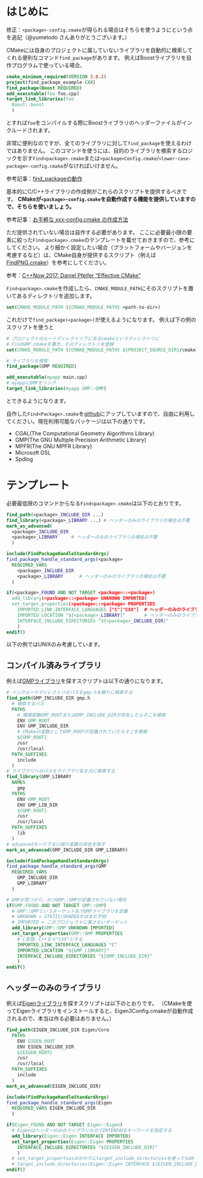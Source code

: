 <!--
title:   [CMake] ライブラリを自動的に探すFind<package>.cmakeのテンプレート
tags:    C,C++,CMake
id:      d9bda00a39a113965c5c
private: false
-->
# はじめに

修正：`<package>-config.cmake`が得られる場合はそちらを使うようにという点を追記（@yumetodo さんありがとうございます。）

CMakeには自身のプロジェクトに属していないライブラリを自動的に検索してくれる便利なコマンド`find_package`があります。
例えばBoostライブラリを自作プログラムで使っている場合、

```cmake
cmake_minimum_required(VERSION 3.8.2)
project(find_package_example CXX)
find_package(Boost REQUIRED)
add_executable(foo foo.cpp)
target_link_libraries(foo
  Boost::boost
  )
```

とすれば`foo`をコンパイルする際にBoostライブラリのヘッダーファイルがインクルードされます。

非常に便利なのですが、全てのライブラリに対して`find_package`を使えるわけではありません。
このコマンドを使うには、目的のライブラリを検索するロジックを示す`Find<package>.cmake`または`<package>Config.cmake`/`<lower-case-package>-config.cmake`がなければいけません。

参考記事：[find_packageの動作](https://qiita.com/osamu0329/items/bd3d1e50edf37c277fa9)

基本的にC/C++ライブラリの作成側がこれらのスクリプトを提供するべきです。
__CMakeが`<package>-config.cmake`を自動作成する機能を提供していますので、そちらを使いましょう。__

参考記事：[お手軽な xxx-config.cmake の作成方法](https://qiita.com/osamu0329/items/134de918c0ffa7f0557b)

ただ提供されていない場合は自作する必要があります。
ここに必要最小限の要素に絞った`Find<package>.cmake`のテンプレートを載せておきますので、参考にしてください。
より細かく設定したい場合（プラットフォームやバージョンを考慮するなど）は、CMake自身が提供するスクリプト（例えば[FindPNG.cmake](https://github.com/Kitware/CMake/blob/master/Modules/FindPNG.cmake)）を参考にしてください。

参考：[C++Now 2017: Daniel Pfeifer “Effective CMake"](https://youtu.be/bsXLMQ6WgIk)

`Find<package>.cmake`を作成したら、`CMAKE_MODULE_PATH`にそのスクリプトを置いてあるディレクトリを追加します。

```cmake
set(CMAKE_MODULE_PATH ${CMAKE_MODULE_PATH} <path-to-dir>)
```

これだけで`find_package(<package>)`が使えるようになります。
例えば下の例のスクリプトを使うと

```cmake
# プロジェクトのルートディレクトリ下にあるcmakeというディレクトリに
# FindGMP.cmakeを置き、そのディレクトリを登録
set(CMAKE_MODULE_PATH ${CMAKE_MODULE_PATH} ${PROJECT_SOURCE_DIR}/cmake)

# ライブラリを検索
find_package(GMP REQUIRED)

add_executable(myapp main.cpp)
# myappにGMPをリンク
target_link_libraries(myapp GMP::GMP)
```

とできるようになります。

自作した`Find<Package>.cmake`を[github](https://github.com/shohirose/cmake_find_package)にアップしていますので、自由に利用してください。現在利用可能なパッケージは以下の通りです。

- CGAL(The Computational Geometry Algorithms Library)
- GMP(The GNU Multiple Precision Arithmetic Library)
- MPFR(The GNU MPFR Library)
- Microsoft GSL
- Spdlog


# テンプレート

必要最低限のコマンドからなる`Find<package>.cmake`は以下のとおりです。

```cmake
find_path(<package>_INCLUDE_DIR ...)
find_library(<package>_LIBRARY ...) # ヘッダーのみのライブラリの場合は不要
mark_as_advanced(
  <package>_INCLUDE_DIR
  <package>_LIBRARY     # ヘッダーのみのライブラリの場合は不要
  )

include(FindPackageHandleStandardArgs)
find_package_handle_standard_args(<package>
  REQUIRED_VARS
    <package>_INCLUDE_DIR
    <package>_LIBRARY      # ヘッダーのみのライブラリの場合は不要
  )

if(<package>_FOUND AND NOT TARGET <package>::<package>)
  add_library(<package>::<package> UNKNOWN IMPORTED)
  set_target_properties(<package>::<package> PROPERTIES
    IMPORTED_LINK_INTERFACE_LANGUAGES ["C"|"CXX"]  # ヘッダーのみのライブラリの場合は不要
    IMPORTED_LOCATION "${<package>_LIBRARY}"       # ヘッダーのみのライブラリの場合は不要
    INTERFACE_INCLUDE_DIRECTORIES "${<package>_INCLUDE_DIR}"
    )
endif()
```

以下の例ではUNIXのみ考慮しています。

## コンパイル済みライブラリ

例えば[GMPライブラリ](https://gmplib.org/)を探すスクリプトは以下の通りになります。

```cmake:FindGMP.cmake
# インクルードディレクトリのパスをgmp.hを頼りに検索する
find_path(GMP_INCLUDE_DIR gmp.h
  # 検索するパス
  PATHS
    # 環境変数GMP_ROOTまたはGMP_INCLUDE_DIRが存在したらそこを検索
    ENV GMP_ROOT
    ENV GMP_INCLUDE_DIR
    # CMakeの変数としてGMP_ROOTが定義されていたらそこを検索
    ${GMP_ROOT}
    /usr
    /usr/local
  PATH_SUFFIXES
    include
  )
# ライブラリへのパスをライブラリ名を元に検索する
find_library(GMP_LIBRARY
  NAMES
    gmp
  PATHS
    ENV GMP_ROOT
    ENV GMP_LIB_DIR
    ${GMP_ROOT}
    /usr
    /usr/local
  PATH_SUFFIXES
    lib
  )
# advancedモードでない限り変数の存在を隠す
mark_as_advanced(GMP_INCLUDE_DIR GMP_LIBRARY)

include(FindPackageHandleStandardArgs)
find_package_handle_standard_args(GMP
  REQUIRED_VARS
    GMP_INCLUDE_DIR
    GMP_LIBRARY
  )

# GMPが見つかり、かつGMP::GMPが定義されていない場合
if(GMP_FOUND AND NOT TARGET GMP::GMP)
  # GMP::GMPというターゲット名でGMPライブラリを定義
  # UNKNOWN = STATIC/SHAREDかはまだ不明
  # IMPORTED = このプロジェクトに属さないターゲット
  add_library(GMP::GMP UNKNOWN IMPORTED)
  set_target_properties(GMP::GMP PROPERTIES
    # C言語、C++なら"CXX"とする
    IMPORTED_LINK_INTERFACE_LANGUAGES "C"
    IMPORTED_LOCATION "${GMP_LIBRARY}"
    INTERFACE_INCLUDE_DIRECTORIES "${GMP_INCLUDE_DIR}"
    )
endif()
```

## ヘッダーのみのライブラリ

例えば[Eigenライブラリ](http://eigen.tuxfamily.org/index.php?title=Main_Page)を探すスクリプトは以下のとおりです。
（CMakeを使ってEigenライブラリをインストールすると、Eigen3Config.cmakeが自動作成されるので、本当は作る必要はありません。）

```cmake:FindEigen.cmake
find_path(EIGEN_INCLUDE_DIR Eigen/Core
  PATHS
    ENV EIGEN_ROOT
    ENV EIGEN_INCLUDE_DIR
    ${EIGEN_ROOT}
    /usr
    /usr/local
  PATH_SUFFIXES
    include
  )
mark_as_advanced(EIGEN_INCLUDE_DIR)

include(FindPackageHandleStandardArgs)
find_package_handle_standard_args(Eigen
  REQUIRED_VARS EIGEN_INCLUDE_DIR
  )

if(Eigen_FOUND AND NOT TARGET Eigen::Eigen)
  # EigenはヘッダーのみのライブラリなのでINTERFACEキーワードを指定する
  add_library(Eigen::Eigen INTERFACE IMPORTED)
  set_target_properties(Eigen::Eigen PROPERTIES
    INTERFACE_INCLUDE_DIRECTORIES "${EIGEN_INCLUDE_DIR}"
    )
  # set_target_propertiesのかわりにtarget_include_directoriesを使ってもOK
  # target_include_directories(Eigen::Eigen INTERFACE ${EIGEN_INCLUDE_DIR})
endif()
```